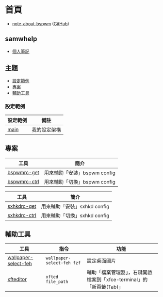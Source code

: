 
# 首頁

* [note-about-bspwm](https://samwhelp.github.io/note-about-bspwm/) ([GitHub](https://github.com/samwhelp/note-about-bspwm))


## samwhelp

* [個人筆記](https://samwhelp.github.io/book/)

## 主題

* [設定範例](#設定範例)
* [專案](#專案)
* [輔助工具](#輔助工具)


### 設定範例

| 設定範例 | 備註 |
| --- | --- |
| [main](https://github.com/samwhelp/note-about-bspwm/tree/gh-pages/_demo/config/bspwm-config/main) | 我的設定架構 |

## 專案

| 工具 | 簡介 |
| --- | --- |
| [bspwmrc-get](https://samwhelp.github.io/note-about-bspwm/read/project/bspwmrc-profile/bspwmrc-get.html) | 用來輔助「安裝」bspwm config |
| [bspwmrc-ctrl](https://samwhelp.github.io/note-about-bspwm/read/project/bspwmrc-profile/bspwmrc-ctrl.html) | 用來輔助「切換」bspwm config |


| 工具 | 簡介 |
| --- | --- |
| [sxhkdrc-get](https://samwhelp.github.io/note-about-bspwm/read/project/sxhkdrc-profile/sxhkdrc-get.html) | 用來輔助「安裝」sxhkd config |
| [sxhkdrc-ctrl](https://samwhelp.github.io/note-about-bspwm/read/project/sxhkdrc-profile/sxhkdrc-ctrl.html) | 用來輔助「切換」sxhkd config |


## 輔助工具

| 工具 | 指令 | 功能 |
| --- | --- | --- |
| [wallpaper-select-feh](https://samwhelp.github.io/note-about-fzf/read/project/wallpaper-select/wallpaper-select-feh) | `wallpaper-select-feh fzf` | 設定桌面圖片 |
| [xfteditor](https://samwhelp.github.io/tool-xfteditor/read/project/xfteditor/) | `xfted file_path` | 輔助「檔案管理器」，右鍵開啟檔案到「xfce-terminal」的「新頁籤(Tab)」 |
